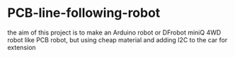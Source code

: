 # PCB-line-following-robot
the aim of this project is to make an Arduino robot or DFrobot miniQ 4WD robot like PCB robot, but using cheap material and adding I2C to the car for extension
